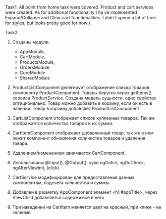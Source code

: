Task1:
All point from home task were covered.
Product and cart services were created. As for additional functionality I ha ve implemented Expand/Collapse and Clear cart functionalities.
I didn`t spend a lot of time for styles, but looks pretty good for now:)

Task2:

1. Созданы модули:
    - AppModule, 
    - CartModule, 
    - ProductsModule, 
    - OrdersModule, 
    - CoreModule 
    - SharedModule
   
2. ProductListComponent делегирует отображение списка товаров
   компоненту ProductComponent. Товары берутся через getItems() сервиса ProductService.
   Создана модель сущности, одно свойство оптиционально. 
   Товар можно добавить в корзину, если он есть в наличии. 
   Товар в корзину добавляет ProductListComponent

3. CartListComponent отображает список купленных товаров. Так же отображается количество товаров и их сумма.
4. СartItemComponent отображает добавленный товар, так же в нем лежит компонент обновления количества товаров и удаления товара.
5. Удалением/изменением занимается CartComponent. 
6. Использованы  @Input(), @Output(), хуки ngOnInit, ngDoCheck, ngAfterViewInit, (click)
7. CartService модифицирован для предоставления данных компонентам, подсчета количества и суммы.
8. Добавлен в разметку AppComponent элемент <h1 #appTitle></h1>, через ViewChild добавляется содержимое в него
9. При наведении на CartItem меняется цвет на красный, при клике - на зеленый
